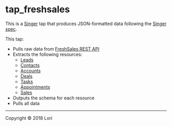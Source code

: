 # tap_freshsales

This is a [Singer](https://singer.io) tap that produces JSON-formatted data
following the [Singer
spec](https://github.com/singer-io/getting-started/blob/master/SPEC.md).

This tap:

- Pulls raw data from [FreshSales REST API](https://www.freshsales.io/api)
- Extracts the following resources:
  - [Leads](https://www.freshsales.io/api/#leads)
  - [Contacts](https://www.freshsales.io/api/#contacts)
  - [Accounts](https://www.freshsales.io/api/#accounts)
  - [Deals](https://www.freshsales.io/api/#deals)
  - [Tasks](https://www.freshsales.io/api/#tasks)
  - [Appointments](https://www.freshsales.io/api/#appointments)
  - [Sales](https://www.freshsales.io/api/#sales-activities)
- Outputs the schema for each resource
- Pulls all data

---

Copyright &copy; 2018 Lori
